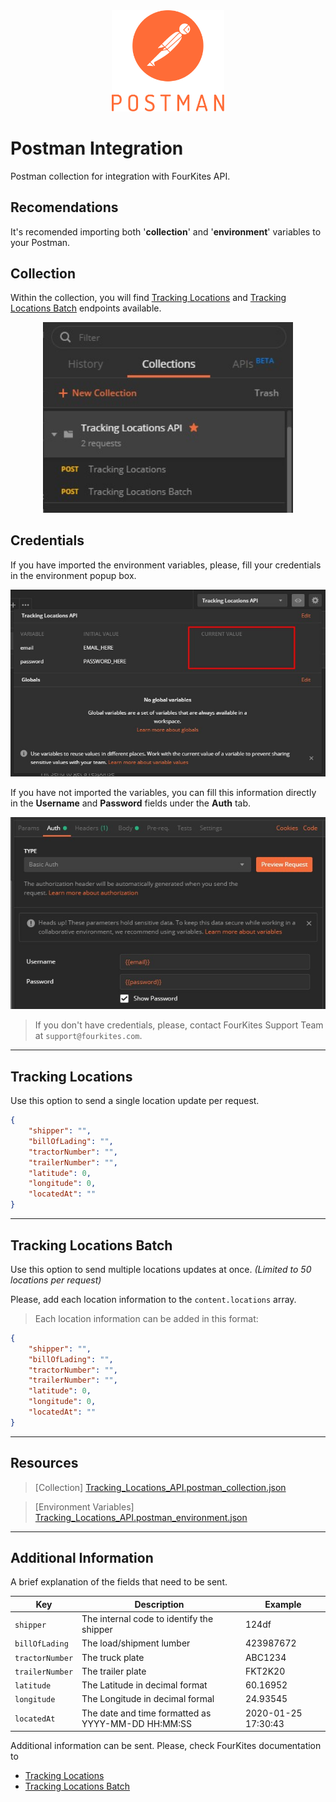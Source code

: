 <div align="center">
	<img src="../assets/images/logos/languages/postman.svg" width="180" alt="Postman">
</div>

# Postman Integration
Postman collection for integration with FourKites API.

## Recomendations
It's recomended importing both '**collection**' and '**environment**' variables to your Postman.

## Collection
Within the collection, you will find [Tracking Locations](#Tracking-Locations) and [Tracking Locations Batch](#Tracking-Locations-Batch) endpoints available.
<div align="center">
	<img src="../assets/images/setup/postman/collections_list.jpg?e6f68099ddf3bef49080ff73987b54cc" width="400" alt="Tracking Locations API collection">
</div>

## Credentials
If you have imported the environment variables, please, fill your credentials in the environment popup box.
<div align="center">
	<img src="../assets/images/setup/postman/environments_variables.jpg?503e4b33fe7cf6d14296ea06710d3359" width="650" alt="Environment variables">
</div>

If you have not imported the variables, you can fill this information directly in the **Username** and **Password** fields under the **Auth** tab.
<div align="center">
	<img src="../assets/images/setup/postman/authentication_type.jpg?88d8ebdd87eaf7aaa509931a64cc7895" width="650" alt="Authentication tab">
</div>

> If you don't have credentials, please, contact FourKites Support Team at `support@fourkites.com`.

---

## Tracking Locations
Use this option to send a single location update per request.

```json
{
    "shipper": "",
    "billOfLading": "",
    "tractorNumber": "",
    "trailerNumber": "",
    "latitude": 0,
    "longitude": 0,
    "locatedAt": ""
}
```

---

## Tracking Locations Batch
Use this option to send multiple locations updates at once. _(Limited to 50 locations per request)_

Please, add each location information to the `content.locations` array.
> Each location information can be added in this format:
```json
{
    "shipper": "",
    "billOfLading": "",
    "tractorNumber": "",
    "trailerNumber": "",
    "latitude": 0,
    "longitude": 0,
    "locatedAt": ""
}
```

---

## Resources
> [Collection] [Tracking_Locations_API.postman_collection.json](./Tracking_Locations_API.postman_collection.json)
&nbsp;

> [Environment Variables] [Tracking_Locations_API.postman_environment.json](./Tracking_Locations_API.postman_environment.json)

---

## Additional Information
A brief explanation of the fields that need to be sent.

| Key | Description | Example |
| --- | --- | --- |
|`shipper`|The internal code to identify the shipper|124df|
|`billOfLading`|The load/shipment lumber|423987672|
|`tractorNumber`|The truck plate|ABC1234|
|`trailerNumber`|The trailer plate|FKT2K20|
|`latitude`|The Latitude in decimal format|60.16952|
|`longitude`|The Longitude in decimal formal|24.93545|
|`locatedAt`|The date and time formatted as YYYY-MM-DD HH:MM:SS|2020-01-25 17:30:43|

Additional information can be sent. Please, check FourKites documentation to 
* [Tracking Locations](https://support.fourkites.com/hc/en-us/articles/115007622407-Tracking-Locations-Batch#TrackingLocations-Batch-REQUESTFORMAT "Request Format")
* [Tracking Locations Batch](https://support.fourkites.com/hc/en-us/articles/115007779288-Tracking-Locations#TrackingLocations-REQUESTFORMAT "Request Format")